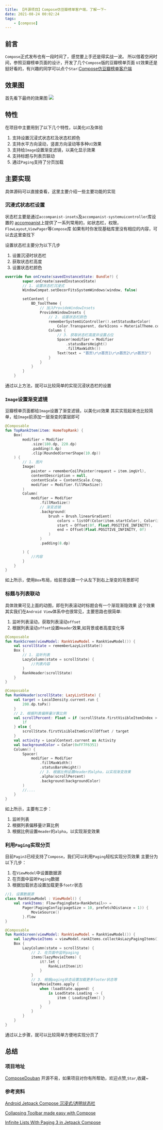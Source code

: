 ```yaml
---
title: 【开源项目】Compose仿豆瓣榜单客户端，了解一下~
date: 2021-08-24 00:02:24
tags:
	- [compose]
---
```


## 前言
`Compose`正式发布也有一段时间了，感觉要上手还是得实战一波。
所以借着空闲时间，参照豆瓣榜单页面的设计，开发了几个`Compose`版的豆瓣榜单页面
`UI`效果还是挺好看的，有兴趣的同学可以点个`Star`:[Compose仿豆瓣榜单客户端](https://github.com/shenzhen2017/ComposeDouban)

## 效果图
首先看下最终的效果图
![](https://p9-juejin.byteimg.com/tos-cn-i-k3u1fbpfcp/b864280e1bb049b082baa879ee85c0fa~tplv-k3u1fbpfcp-watermark.awebp)

## 特性
在项目中主要用到了以下几个特性，以美化`UI`及体验
1. 支持设置沉浸式状态栏及状态栏颜色
2. 支持水平方向滚动，竖直方向滚动等多种`UI`效果
3. 支持给`Image`设置渐变滤镜，以美化显示效果
4. 支持标题与列表页联动
5. 通过`Paging`支持了分页加载

## 主要实现
具体源码可以直接查看，这里主要介绍一些主要功能的实现

### 沉浸式状态栏设置
状态栏主要是通过`accompanist-insets`及`accompanist-systemuicontroller`库设置的
[accompanist](https://github.com/google/accompanist)上提供了一系列常用的，如状态栏，权限，`FlowLayout`,`ViewPager`等`Compose`库
如果有时你发现基础库里没有相应的内容，可以去这里查找下

设置状态栏主要分为以下几步
1. 设置沉浸时状态栏
2. 获取状态栏高度
3. 设置状态栏颜色

```kotlin
override fun onCreate(savedInstanceState: Bundle?) {
        super.onCreate(savedInstanceState)
        // 1. 设置状态栏沉浸式
        WindowCompat.setDecorFitsSystemWindows(window, false)

        setContent {
            BD_ToolTheme {
            	// 加入ProvideWindowInsets
                ProvideWindowInsets {
                    // 2. 设置状态栏颜色
                    rememberSystemUiController().setStatusBarColor(
                        Color.Transparent, darkIcons = MaterialTheme.colors.isLight)
                    Column {
                    	// 3. 获取状态栏高度并设置占位
                        Spacer(modifier = Modifier
                            .statusBarsHeight()
                            .fillMaxWidth())
                        Text(text = "首页\r\n首页1\r\n首页2\r\n首页3")
                    }
                }
            }
        }
    }
```
通过以上方法，就可以比较简单的实现沉浸状态栏的设置

### `Image`设置渐变滤镜
豆瓣榜单页面都给`Image`设置了渐变滤镜，以美化`UI`效果
其实实现起来也比较简单，给`Image`前添加一层渐变的蒙层即可
```kotlin
@Composable
fun TopRankItem(item: HomeTopRank) {
    Box(
        modifier = Modifier
            .size(180.dp, 220.dp)
            .padding(8.dp)
            .clip(RoundedCornerShape(10.dp))
    ) {
    	// 1. 图片
        Image(
            painter = rememberCoilPainter(request = item.imgUrl),
            contentDescription = null,
            contentScale = ContentScale.Crop,
            modifier = Modifier.fillMaxSize()
        )
        Column(
            modifier = Modifier
                .fillMaxSize()
                // 渐变滤镜
                .background(
                    brush = Brush.linearGradient(
                        colors = listOf(Color(item.startColor), Color(item.endColor)),
                        start = Offset(0f, Float.POSITIVE_INFINITY),
                        end = Offset(Float.POSITIVE_INFINITY, 0f)
                    )
                )
                .padding(8.dp)

        ) {
            //内容
        }
    }
}
```
如上所示，使用`Box`布局，给前景设置一个从左下到右上渐变的背景即可

### 标题与列表联动
具体效果可见上面的动图，即在列表滚动时标题会有一个渐现渐隐效果
这个效果其实我们在`Android View`体系中也很常见，主要思路也很简单:
1. 监听列表滚动，获取列表滚动`offset`
2. 根据列表滚动`offset`设置`Header`效果,如背景或者高度变化等

```kotlin
@Composable
fun RankScreen(viewModel: RankViewModel = RankViewModel()) {
    val scrollState = rememberLazyListState()
    Box {
    	// 1. 监听列表
        LazyColumn(state = scrollState) {
            //列表内容
        }
        RankHeader(scrollState)
    }
}

@Composable
fun RankHeader(scrollState: LazyListState) {
    val target = LocalDensity.current.run {
        200.dp.toPx()
    }
    // 2. 根据列表偏移量计算比例
    val scrollPercent: Float = if (scrollState.firstVisibleItemIndex > 0) {
        1f
    } else {
        scrollState.firstVisibleItemScrollOffset / target
    }
    val activity = LocalContext.current as Activity
    val backgroundColor = Color(0xFF7F6351)
    Column() {
        Spacer(
            modifier = Modifier
                .fillMaxWidth()
                .statusBarsHeight()
                // 3. 根据比例设置Header的alpha，以实现渐变效果
                .alpha(scrollPercent)
                .background(backgroundColor)
        )
        //....
    }
}
```
如上所示，主要有三步：
1. 监听列表
2. 根据列表偏移量计算比例
3. 根据比例设置`Header`的`alpha`，以实现渐变效果

### 利用`Paging`实现分页
目前`Pagin3`已经支持了`Compose`，我们可以利用`Paging`轻松实现分页效果
主要分为以下几步：
1. 在`ViewModel`中设置数据源
2. 在页面中监听`Paging`数据
3. 根据加载状态设置加载更多`footr`状态

```kotlin
//1. 设置数据源
class RankViewModel : ViewModel() {
    val rankItems: Flow<PagingData<RankDetail>> =
        Pager(PagingConfig(pageSize = 10, prefetchDistance = 1)) {
            MovieSource()
        }.flow
}

@Composable
fun RankScreen(viewModel: RankViewModel = RankViewModel()) {
    val lazyMovieItems = viewModel.rankItems.collectAsLazyPagingItems()
    Box {
        LazyColumn(state = scrollState) {
            // 2. 在页面中监听paging
            items(lazyMovieItems) {
                it?.let {
                    RankListItem(it)
                }
            }
            // 3. 根据paging状态设置加载更多footer状态等
            lazyMovieItems.apply {
                when (loadState.append) {
                    is LoadState.Loading -> {
                        item { LoadingItem() }
                    }
                }
            }
        }
    }
}
```
通过以上步骤，就可以比较简单方便地实现分页了
## 总结
### 项目地址
[ComposeDouban](https://github.com/shenzhen2017/ComposeDouban)
开源不易，如果项目对你有所帮助，欢迎点赞,`Star`,收藏~

### 参考资料
[Android Jetpack Compose 沉浸式/透明状态栏](https://blog.csdn.net/sinat_38184748/article/details/119345811)

[Collapsing Toolbar made easy with Compose](https://codingtroops.com/android/collapsing-toolbar-made-easy-with-compose/)

[Infinite Lists With Paging 3 in Jetpack Compose](https://proandroiddev.com/infinite-lists-with-paging-3-in-jetpack-compose-b095533aefe6)
